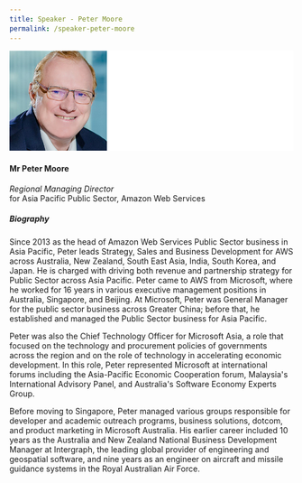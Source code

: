 ```yaml
---
title: Speaker - Peter Moore
permalink: /speaker-peter-moore
---
```

![Peter Moore](/images/speakers/Peter-Moore.jpg)

#### **Mr Peter Moore**

*Regional Managing Director*  
for Asia Pacific Public Sector, Amazon Web Services

##### **Biography**

Since 2013 as the head of Amazon Web Services Public Sector business in Asia Pacific, Peter leads Strategy, Sales and Business Development for AWS across Australia, New Zealand, South East Asia, India, South Korea, and Japan.  He is charged with driving both revenue and partnership strategy for Public Sector across Asia Pacific.  Peter came to AWS from Microsoft, where he worked for 16 years in various executive management positions in Australia, Singapore, and Beijing.   At Microsoft, Peter was General Manager for the public sector business across Greater China; before that, he established and managed the Public Sector business for Asia Pacific. 

Peter was also the Chief Technology Officer for Microsoft Asia, a role that focused on the technology and procurement policies of governments across the region and on the role of technology in accelerating economic development. In this role, Peter represented Microsoft at international forums including the Asia-Pacific Economic Cooperation forum, Malaysia's International Advisory Panel, and Australia's Software Economy Experts Group. 

Before moving to Singapore, Peter managed various groups responsible for developer and academic outreach programs, business solutions, dotcom, and product marketing in Microsoft Australia. His earlier career included 10 years as the Australia and New Zealand National Business Development Manager at Intergraph, the leading global provider of engineering and geospatial software, and nine years as an engineer on aircraft and missile guidance systems in the Royal Australian Air Force.